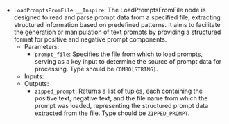 - `LoadPromptsFromFile __Inspire`: The LoadPromptsFromFile node is designed to read and parse prompt data from a specified file, extracting structured information based on predefined patterns. It aims to facilitate the generation or manipulation of text prompts by providing a structured format for positive and negative prompt components.
    - Parameters:
        - `prompt_file`: Specifies the file from which to load prompts, serving as a key input to determine the source of prompt data for processing. Type should be `COMBO[STRING]`.
    - Inputs:
    - Outputs:
        - `zipped_prompt`: Returns a list of tuples, each containing the positive text, negative text, and the file name from which the prompt was loaded, representing the structured prompt data extracted from the file. Type should be `ZIPPED_PROMPT`.
